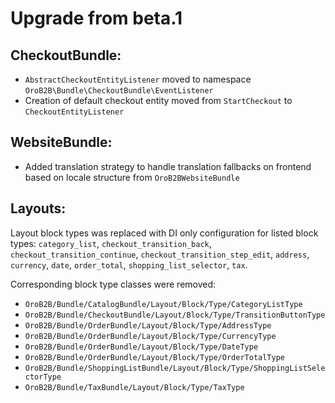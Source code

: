 Upgrade from beta.1
=========================

CheckoutBundle:
---------------
- `AbstractCheckoutEntityListener` moved to namespace `OroB2B\Bundle\CheckoutBundle\EventListener`
- Creation of default checkout entity moved from `StartCheckout` to `CheckoutEntityListener`

WebsiteBundle:
--------------
- Added translation strategy to handle translation fallbacks on frontend based on locale structure from `OroB2BWebsiteBundle`

Layouts:
--------
Layout block types was replaced with DI only configuration for listed block types:
`category_list`, `checkout_transition_back`, `checkout_transition_continue`, `checkout_transition_step_edit`, `address`, `currency`, `date`, `order_total`, `shopping_list_selector`, `tax`.

Corresponding block type classes were removed:
- `OroB2B/Bundle/CatalogBundle/Layout/Block/Type/CategoryListType`
- `OroB2B/Bundle/CheckoutBundle/Layout/Block/Type/TransitionButtonType`
- `OroB2B/Bundle/OrderBundle/Layout/Block/Type/AddressType`
- `OroB2B/Bundle/OrderBundle/Layout/Block/Type/CurrencyType`
- `OroB2B/Bundle/OrderBundle/Layout/Block/Type/DateType`
- `OroB2B/Bundle/OrderBundle/Layout/Block/Type/OrderTotalType`
- `OroB2B/Bundle/ShoppingListBundle/Layout/Block/Type/ShoppingListSelectorType`
- `OroB2B/Bundle/TaxBundle/Layout/Block/Type/TaxType`
